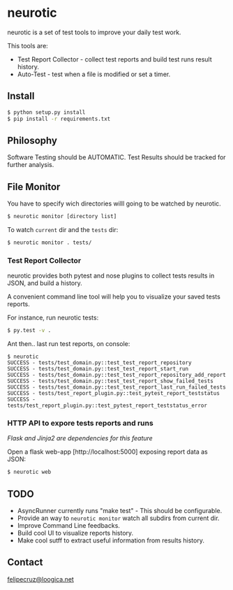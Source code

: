 # neurotic

neurotic is a set of test tools to improve your daily test work.

This tools are:

* Test Report Collector - collect test reports and build test runs result history.
* Auto-Test - test when a file is modified or set a timer. 

## Install

```sh
$ python setup.py install
$ pip install -r requirements.txt
```

## Philosophy

Software Testing should be AUTOMATIC.
Test Results should be tracked for further analysis.

## File Monitor

You have to specify wich directories willl going to be watched by neurotic.

```sh
$ neurotic monitor [directory list]
```

To watch `current` dir and the `tests` dir:

```sh
$ neurotic monitor . tests/ 
```

### Test Report Collector

neurotic provides both pytest and nose plugins to collect tests results in JSON,
and build a history.

A convenient command line tool will help you to visualize your saved tests 
reports.

For instance, run neurotic tests:

```sh
$ py.test -v .
```

Ant then.. last run test reports, on console:

```
$ neurotic
SUCCESS - tests/test_domain.py::test_test_report_repository
SUCCESS - tests/test_domain.py::test_test_report_start_run
SUCCESS - tests/test_domain.py::test_test_report_repository_add_report
SUCCESS - tests/test_domain.py::test_test_report_show_failed_tests
SUCCESS - tests/test_domain.py::test_test_report_last_run_failed_tests
SUCCESS - tests/test_report_plugin.py::test_pytest_report_teststatus
SUCCESS - tests/test_report_plugin.py::test_pytest_report_teststatus_error
```

### HTTP API to expore tests reports and runs

*Flask and Jinja2 are dependencies for this feature*

Open a flask web-app [http://localhost:5000] exposing report data as JSON:

```sh
$ neurotic web
```

## TODO

* AsyncRunner currently runs "make test" - This should be configurable.
* Provide an way to `neurotic monitor` watch all subdirs from current dir.
* Improve Command Line feedbacks.
* Build cool UI to visualize reports history.
* Make cool sutff to extract useful information from results history.

## Contact

felipecruz@loogica.net
